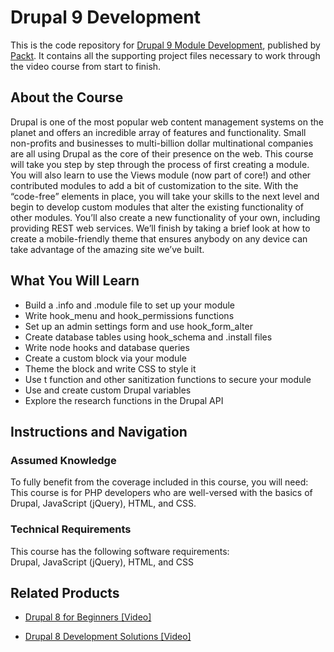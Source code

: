 # Drupal 9 Development
This is the code repository for [Drupal 9 Module Development](https://subscription.packtpub.com/search?query=drupal+9+module), published by [Packt](https://www.packtpub.com/?utm_source=github). It contains all the supporting project files necessary to work through the video course from start to finish.
## About the Course
Drupal is one of the most popular web content management systems on the planet and offers an incredible array of features and functionality. Small non-profits and businesses to multi-billion dollar multinational companies are all using Drupal as the core of their presence on the web. 
This course will take you step by step through the process of first creating a module. You will also learn to use the Views module (now part of core!) and other contributed modules to add a bit of customization to the site.
With the “code-free” elements in place, you will take your skills to the next level and begin to develop custom modules that alter the existing functionality of other modules. You’ll also create a new functionality of your own, including providing REST web services. We’ll finish by taking a brief look at how to create a mobile-friendly theme that ensures anybody on any device can take advantage of the amazing site we’ve built.

<H2>What You Will Learn</H2>
<DIV class=book-info-will-learn-text>
<UL>
<LI>Build a .info and .module file to set up your module 
<LI>Write hook_menu and hook_permissions functions 
<LI>Set up an admin settings form and use hook_form_alter 
<LI>Create database tables using hook_schema and .install files 
<LI>Write node hooks and database queries 
<LI>Create a custom block via your module 
<LI>Theme the block and write CSS to style it 
<LI>Use t function and other sanitization functions to secure your module 
<LI>Use and create custom Drupal variables 
<LI>Explore the research functions in the Drupal API </LI></UL></DIV>

## Instructions and Navigation
### Assumed Knowledge
To fully benefit from the coverage included in this course, you will need:<br/>
This course is for PHP developers who are well-versed with the basics of Drupal, JavaScript (jQuery), HTML, and CSS.
### Technical Requirements
This course has the following software requirements:<br/>
Drupal, JavaScript (jQuery), HTML, and CSS

## Related Products
* [Drupal 8 for Beginners [Video]](https://www.packtpub.com/web-development/drupal-8-beginners)

* [Drupal 8 Development Solutions [Video]](https://www.packtpub.com/web-development/drupal-8-development)
